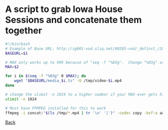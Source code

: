 # A script to grab Iowa House Sessions and concatenate them together

```bash
#!/bin/bash
# Example of Base URL: http://sg001-vod.sliq.net/00285-vod/_definst_/2016/03/House%20in%20Session_2016-03-22-13.58.50_2461_2.mp4
BASEURL=$1

# MAX only works up to 999 because of "seq -f "%03g".  Change "%03g" as your order of magnitude increases.
MAX=$2

for i in $(seq -f "%03g" 0 $MAX); do
    wget "$BASEURL/media_$i.ts" -O /tmp/video-$i.mp4
done

# change the ulimit -n 1024 to a higher number if your MAX ever gets higher than 900 or so.
ulimit -n 1024

# Must have FFMPEG installed for this to work
ffmpeg -i concat:"$(ls /tmp/*.mp4 | tr '\n' '|')" -codec copy -bsf:a aac_adtstoasc output.mp4
```

[Back](https://nstarke.github.io/)